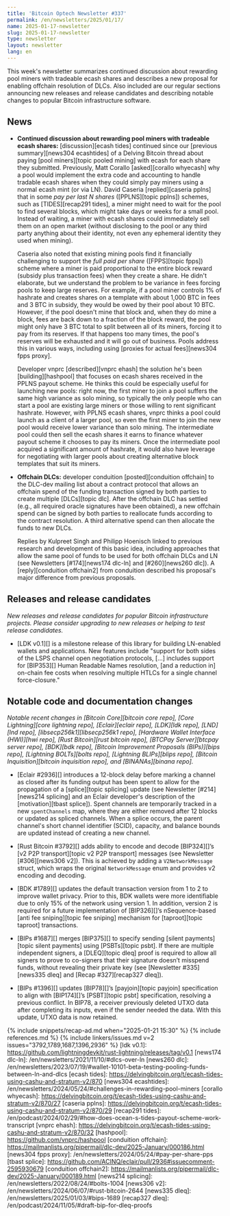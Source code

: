 ```yaml
---
title: 'Bitcoin Optech Newsletter #337'
permalink: /en/newsletters/2025/01/17/
name: 2025-01-17-newsletter
slug: 2025-01-17-newsletter
type: newsletter
layout: newsletter
lang: en
---
```

This week's newsletter summarizes continued discussion about rewarding
pool miners with tradeable ecash shares and describes a new proposal for
enabling offchain resolution of DLCs.  Also included are our regular
sections announcing new releases and release candidates and describing
notable changes to popular Bitcoin infrastructure software.

## News

- **Continued discussion about rewarding pool miners with tradeable ecash shares:**
  [discussion][ecash tides] continued since our [previous
  summary][news304 ecashtides] of a Delving Bitcoin thread about paying
  [pool miners][topic pooled mining] with ecash for each share they
  submitted.  Previously, Matt Corallo [asked][corallo whyecash] why a
  pool would implement the extra code and accounting to handle tradable ecash
  shares when they could simply pay miners using a normal ecash mint (or
  via LN).  David Caseria [replied][caseria pplns] that in some _pay per
  last N shares_ ([PPLNS][topic pplns]) schemes, such as
  [TIDES][recap291 tides], a miner might need to wait for the pool to
  find several blocks, which might take days or weeks for a small pool.
  Instead of waiting, a miner with ecash shares could immediately sell
  them on an open market (without disclosing to the pool or any third
  party anything about their identity, not even any ephemeral identity
  they used when mining).

  Caseria also noted that existing mining pools find it financially
  challenging to support the _full paid per share_ ([FPPS][topic fpps])
  scheme where a miner is paid proportional to the entire block reward
  (subsidy plus transaction fees) when they create a share.  He didn't
  elaborate, but we understand the problem to be variance in fees
  forcing pools to keep large reserves.  For example, if a pool miner
  controls 1% of hashrate and creates shares on a template with about
  1,000 BTC in fees and 3 BTC in subsidy, they would be owed by their
  pool about 10 BTC.  However, if the pool doesn't mine that block and,
  when they do mine a block, fees are back down to a fraction of the
  block reward, the pool might only have 3 BTC total to split between
  all of its miners, forcing it to pay from its reserves.  If that
  happens too many times, the pool's reserves will be exhausted and it
  will go out of business.  Pools address this in various ways,
  including using [proxies for actual fees][news304 fpps proxy].

  Developer vnprc [described][vnprc ehash] the solution he's been
  [building][hashpool] that focuses on ecash shares received in the
  PPLNS payout scheme.  He thinks this could be especially useful for
  launching new pools: right now, the first miner to join a pool suffers
  the same high variance as solo mining, so typically the only people
  who can start a pool are existing large miners or those willing to
  rent significant hashrate.  However, with PPLNS ecash shares, vnprc
  thinks a pool could launch as a client of a larger pool, so even the
  first miner to join the new pool would receive lower variance than
  solo mining.  The intermediate pool could then sell the ecash shares
  it earns to finance whatever payout scheme it chooses to pay
  its miners.  Once the intermediate pool acquired a
  significant amount of hashrate, it would also have leverage for
  negotiating with larger pools about creating alternative block
  templates that suit its miners.

- **Offchain DLCs:** developer conduition [posted][conduition offchain]
  to the DLC-dev mailing list about a contract protocol that allows an
  offchain spend of the funding transaction signed by both parties to
  create multiple [DLCs][topic dlc].  After the offchain DLC has settled
  (e.g., all required oracle signatures have been obtained), a new
  offchain spend can be signed by both parties to reallocate funds
  according to the contract resolution.  A third alternative spend can
  then allocate the funds to new DLCs.

  Replies by Kulpreet Singh and Philipp Hoenisch linked to previous
  research and development of this basic idea, including approaches that
  allow the same pool of funds to be used for both offchain DLCs and
  LN (see Newsletters [#174][news174 dlc-ln] and [#260][news260 dlc]).
  A [reply][conduition offchain2] from conduition described his
  proposal's major difference from previous proposals.

## Releases and release candidates

_New releases and release candidates for popular Bitcoin infrastructure
projects.  Please consider upgrading to new releases or helping to test
release candidates._

- [LDK v0.1][] is a milestone release of this library for building
  LN-enabled wallets and applications.  New features include "support
  for both sides of the LSPS channel open negotiation protocols, [...]
  includes support for [BIP353][] Human Readable Names resolution, [and
  a reduction in] on-chain fee costs when resolving multiple HTLCs for a
  single channel force-closure."

## Notable code and documentation changes

_Notable recent changes in [Bitcoin Core][bitcoin core repo], [Core
Lightning][core lightning repo], [Eclair][eclair repo], [LDK][ldk repo],
[LND][lnd repo], [libsecp256k1][libsecp256k1 repo], [Hardware Wallet
Interface (HWI)][hwi repo], [Rust Bitcoin][rust bitcoin repo], [BTCPay
Server][btcpay server repo], [BDK][bdk repo], [Bitcoin Improvement
Proposals (BIPs)][bips repo], [Lightning BOLTs][bolts repo],
[Lightning BLIPs][blips repo], [Bitcoin Inquisition][bitcoin inquisition
repo], and [BINANAs][binana repo]._

- [Eclair #2936][] introduces a 12-block delay before marking a channel as
  closed after its funding output has been spent to allow for the propagation of
  a [splice][topic splicing] update (see Newsletter [#214][news214
  splicing] and an Eclair developer's description of the [motivation][tbast splice]).
  Spent channels are temporarily tracked in a new `spentChannels` map, where
  they are either removed after 12 blocks or updated as spliced channels. When a
  splice occurs, the parent channel's short channel identifier (SCID), capacity,
  and balance bounds are updated instead of creating a new channel.

- [Rust Bitcoin #3792][] adds ability to encode and decode [BIP324][]’s [v2 P2P
  transport][topic v2 P2P transport] messages (see Newsletter [#306][news306 v2]).
  This is achieved by adding a `V2NetworkMessage` struct, which wraps the original
  `NetworkMessage` enum and provides v2 encoding and decoding.

- [BDK #1789][] updates the default transaction version from 1 to 2 to improve
  wallet privacy.  Prior to this, BDK wallets were more identifiable due to
  only 15% of the network using version 1. In addition, version 2 is required
  for a future implementation of [BIP326][]’s nSequence-based [anti fee
  sniping][topic fee sniping] mechanism for [taproot][topic taproot]
  transactions.

- [BIPs #1687][] merges [BIP375][] to specify sending [silent payments][topic
  silent payments] using [PSBTs][topic psbt]. If there are multiple independent
  signers, a [DLEQ][topic dleq] proof is required to allow all signers to prove to co-signers
  that their signature doesn’t misspend funds, without revealing
  their private key (see [Newsletter #335][news335 dleq] and [Recap
  #327][recap327 dleq]).

- [BIPs #1396][] updates [BIP78][]’s [payjoin][topic payjoin] specification to
  align with [BIP174][]’s [PSBT][topic psbt] specification, resolving a previous
  conflict. In BIP78, a receiver previously deleted UTXO data after completing
  its inputs, even if the sender needed the data. With this update, UTXO data is
  now retained.

{% include snippets/recap-ad.md when="2025-01-21 15:30" %}
{% include references.md %}
{% include linkers/issues.md v=2 issues="3792,1789,1687,1396,2936" %}
[ldk v0.1]: https://github.com/lightningdevkit/rust-lightning/releases/tag/v0.1
[news174 dlc-ln]: /en/newsletters/2021/11/10/#dlcs-over-ln
[news260 dlc]: /en/newsletters/2023/07/19/#wallet-10101-beta-testing-pooling-funds-between-ln-and-dlcs
[ecash tides]: https://delvingbitcoin.org/t/ecash-tides-using-cashu-and-stratum-v2/870
[news304 ecashtides]: /en/newsletters/2024/05/24/#challenges-in-rewarding-pool-miners
[corallo whyecash]: https://delvingbitcoin.org/t/ecash-tides-using-cashu-and-stratum-v2/870/27
[caseria pplns]: https://delvingbitcoin.org/t/ecash-tides-using-cashu-and-stratum-v2/870/29
[recap291 tides]: /en/podcast/2024/02/29/#how-does-ocean-s-tides-payout-scheme-work-transcript
[vnprc ehash]: https://delvingbitcoin.org/t/ecash-tides-using-cashu-and-stratum-v2/870/32
[hashpool]: https://github.com/vnprc/hashpool
[conduition offchain]: https://mailmanlists.org/pipermail/dlc-dev/2025-January/000186.html
[news304 fpps proxy]: /en/newsletters/2024/05/24/#pay-per-share-pps
[tbast splice]: https://github.com/ACINQ/eclair/pull/2936#issuecomment-2595930679
[conduition offchain2]: https://mailmanlists.org/pipermail/dlc-dev/2025-January/000189.html
[news214 splicing]: /en/newsletters/2022/08/24/#bolts-1004
[news306 v2]: /en/newsletters/2024/06/07/#rust-bitcoin-2644
[news335 dleq]: /en/newsletters/2025/01/03/#bips-1689
[recap327 dleq]: /en/podcast/2024/11/05/#draft-bip-for-dleq-proofs
